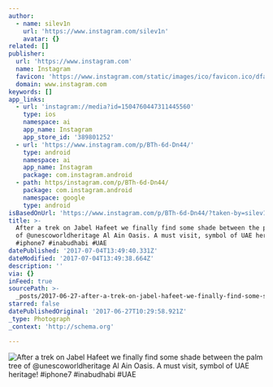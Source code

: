 ```yaml
---
author:
  - name: silev1n
    url: 'https://www.instagram.com/silev1n'
    avatar: {}
related: []
publisher:
  url: 'https://www.instagram.com'
  name: Instagram
  favicon: 'https://www.instagram.com/static/images/ico/favicon.ico/dfa85bb1fd63.ico'
  domain: www.instagram.com
keywords: []
app_links:
  - url: 'instagram://media?id=1504760447311445560'
    type: ios
    namespace: ai
    app_name: Instagram
    app_store_id: '389801252'
  - url: 'https://www.instagram.com/p/BTh-6d-Dn44/'
    type: android
    namespace: ai
    app_name: Instagram
    package: com.instagram.android
  - path: https/instagram.com/p/BTh-6d-Dn44/
    package: com.instagram.android
    namespace: google
    type: android
isBasedOnUrl: 'https://www.instagram.com/p/BTh-6d-Dn44/?taken-by=silev1n'
title: >-
  After a trek on Jabel Hafeet we finally find some shade between the palm tree
  of @unescoworldheritage Al Ain Oasis. A must visit, symbol of UAE heritage!
  #iphone7 #inabudhabi #UAE
datePublished: '2017-07-04T13:49:40.331Z'
dateModified: '2017-07-04T13:49:38.664Z'
description: ''
via: {}
inFeed: true
sourcePath: >-
  _posts/2017-06-27-after-a-trek-on-jabel-hafeet-we-finally-find-some-shade-betw.md
starred: false
datePublishedOriginal: '2017-06-27T10:29:58.921Z'
_type: Photograph
_context: 'http://schema.org'

---
```

![After a trek on Jabel Hafeet we finally find some shade between the palm tree of @unescoworldheritage Al Ain Oasis. A must visit, symbol of UAE heritage! #iphone7 #inabudhabi #UAE](https://scontent.cdninstagram.com/t51.2885-15/sh0.08/e35/p640x640/18252966_290212494768353_9014244169337536512_n.jpg)